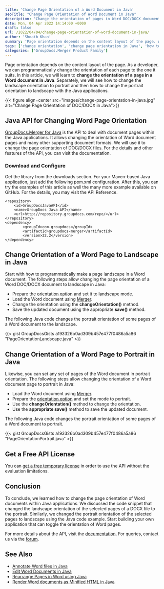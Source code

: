 ```yaml
---
title: 'Change Page Orientation of a Word Document in Java'
seoTitle: "Change Page Orientation of Word Document in Java"
description: "Change the orientation of pages in Word DOC/DOCX documents in Java. Set pages as portrait or landscape within applications using GroupDocs."
date: Mon, 04 Apr 2022 14:14:00 +0000
draft: false
url: /2022/04/04/change-page-orientation-of-word-document-in-java/
author: 'Shoaib Khan'
summary: 'Page orientation depends on the content layout of the page. As a developer, we can programmatically change the orientation of each page to the one it suits. In this article, we will learn to **change the orientation of a page in a Word document in Java**. Separately, we will see how to change the landscape orientation to portrait and then how to change the portrait orientation to landscape with the Java applications.'
tags: ['change orientation', 'change page orientation in Java', 'how to change the orientation of one page in word', 'how to make one page landscape in word', 'landscape to portrait', 'portrait to landscape in java']
categories: ['GroupDocs.Merger Product Family']
---
```


Page orientation depends on the content layout of the page. As a developer, we can programmatically change the orientation of each page to the one it suits. In this article, we will learn to **change the orientation of a page in a Word document in Java**. Separately, we will see how to change the landscape orientation to portrait and then how to change the portrait orientation to landscape with the Java applications.

{{< figure align=center src="images/change-page-orientation-in-java.jpg" alt="Change Page Orientation of DOC/DOCX in Java">}}

## Java API for Changing Word Page Orientation

[GroupDocs.Merger for Java][1] is the API to deal with document pages within the Java applications. It allows changing the orientation of Word document pages and many other supporting document formats. We will use it to change the page orientation of DOC/DOCX files. For the details and other features of the API, you can visit the documentation.

### Download and Configure

Get the library from the downloads section. For your Maven-based Java application, just add the following pom.xml configuration. After this, you can try the examples of this article as well the many more example available on GitHub. For the details, you may visit the API Reference.

```
<repository>
	<id>GroupDocsJavaAPI</id>
	<name>GroupDocs Java API</name>
	<url>http://repository.groupdocs.com/repo/</url>
</repository>
<dependency>
        <groupId>com.groupdocs</groupId>
        <artifactId>groupdocs-merger</artifactId>
        <version>22.2</version> 
</dependency>
```
## Change Orientation of a Word Page to Landscape in Java

Start with how to programmatically make a page landscape in a Word document. The following steps allow changing the page orientation of a Word DOC/DOCX document to landscape in Java:

- Prepare the [orientation option][8] and set it to landscape mode.
- Load the Word document using [Merger][7].
- Change the orientation using the **changeOrientation()** method.
- Save the updated document using the appropriate **save()** method.

The following Java code changes the portrait orientation of some pages of a Word document to the landscape.

{{< gist GroupDocsGists a193326b0ad309b457e477f0486a5a86 "PageOrientationLandscape.java" >}}

## Change Orientation of a Word Page to Portrait in Java
Likewise, you can set any set of pages of the Word document in portrait orientation. The following steps allow changing the orientation of a Word document page to portrait in Java:

- Load the Word document using [Merger][7].
- Prepare the [orientation option][8] and set the mode to portrait.
- Use the **changeOrientation()** method to change the orientation.
- Use the **appropriate save()** method to save the updated document.

The following Java code changes the portrait orientation of some pages of a Word document to portrait.

{{< gist GroupDocsGists a193326b0ad309b457e477f0486a5a86 "PageOrientationPortrait.java" >}}

## Get a Free API License
You can [get a free temporary license][9] in order to use the API without the evaluation limitations.

## Conclusion
To conclude, we learned how to change the page orientation of Word documents within Java applications. We discussed the code snippet that changed the landscape orientation of the selected pages of a DOCX file to the portrait. Similarly, we changed the portrait orientation of the selected pages to landscape using the Java code example. Start building your own application that can toggle the orientation of Word pages.

For more details about the API, visit the [documentation][3]. For queries, contact us via the [forum][10].

## See Also
- [Annotate Word files in Java][11]
- [Edit Word Documents in Java][12]
- [Rearrange Pages in Word using Java][13]
- [Render Word documents as Minified HTML in Java][14]

[1]: https://products.groupdocs.com/merger/java/
[2]: https://downloads.groupdocs.com/merger
[3]: https://docs.groupdocs.com/merger/java/
[4]: https://docs.groupdocs.com/merger/java/supported-document-formats/
[5]: https://github.com/groupdocs-merger
[6]: https://apireference.groupdocs.com/merger/java
[7]: https://apireference.groupdocs.com/merger/java/com.groupdocs.merger/Merger
[8]: https://apireference.groupdocs.com/merger/java/com.groupdocs.merger.domain.options/OrientationOptions
[9]: https://purchase.groupdocs.com/temporary-license
[10]: https://forum.groupdocs.com/
[11]: https://blog.groupdocs.com/2022/03/19/annotate-word-documents-in-java/
[12]: https://blog.groupdocs.com/2022/03/30/edit-word-documents-in-java/
[13]: https://blog.groupdocs.com/2022/03/01/move-word-pages-using-java/
[14]: https://blog.groupdocs.com/2022/03/04/render-word-documents-as-minified-html-in-java/